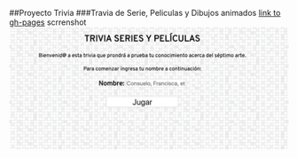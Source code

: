 ##Proyecto Trivia 
###Travia de Serie, Peliculas y Dibujos animados
[link to gh-pages](https://consueloleal.github.io/trivia/)
scrrenshot ![portada trivia](trivia.png)

